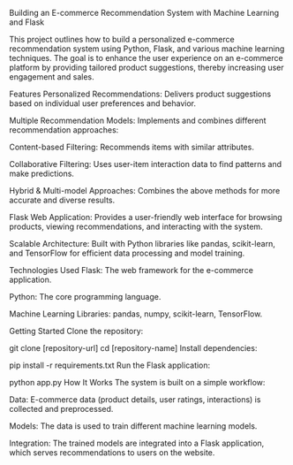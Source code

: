 Building an E-commerce Recommendation System with Machine Learning and Flask

This project outlines how to build a personalized e-commerce recommendation system using Python, Flask, and various machine learning techniques. The goal is to enhance the user experience on an e-commerce platform by providing tailored product suggestions, thereby increasing user engagement and sales.

Features
Personalized Recommendations: Delivers product suggestions based on individual user preferences and behavior.

Multiple Recommendation Models: Implements and combines different recommendation approaches:

Content-based Filtering: Recommends items with similar attributes.

Collaborative Filtering: Uses user-item interaction data to find patterns and make predictions.

Hybrid & Multi-model Approaches: Combines the above methods for more accurate and diverse results.

Flask Web Application: Provides a user-friendly web interface for browsing products, viewing recommendations, and interacting with the system.

Scalable Architecture: Built with Python libraries like pandas, scikit-learn, and TensorFlow for efficient data processing and model training.

Technologies Used
Flask: The web framework for the e-commerce application.

Python: The core programming language.

Machine Learning Libraries: pandas, numpy, scikit-learn, TensorFlow.

Getting Started
Clone the repository:

git clone [repository-url]
cd [repository-name]
Install dependencies:

pip install -r requirements.txt
Run the Flask application:

python app.py
How It Works
The system is built on a simple workflow:

Data: E-commerce data (product details, user ratings, interactions) is collected and preprocessed.

Models: The data is used to train different machine learning models.

Integration: The trained models are integrated into a Flask application, which serves recommendations to users on the website.
